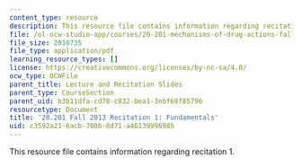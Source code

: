 ```yaml
---
content_type: resource
description: This resource file contains information regarding recitation 1.
file: /ol-ocw-studio-app/courses/20-201-mechanisms-of-drug-actions-fall-2013/c3592a216acb700b8d71a46139996985_MIT20_201F13_R1_funda.pdf
file_size: 2010735
file_type: application/pdf
learning_resource_types: []
license: https://creativecommons.org/licenses/by-nc-sa/4.0/
ocw_type: OCWFile
parent_title: Lecture and Recitation Slides
parent_type: CourseSection
parent_uid: b3b11dfa-cd78-c832-bea1-3ebf68f85796
resourcetype: Document
title: '20.201 Fall 2013 Recitation 1: Fundamentals'
uid: c3592a21-6acb-700b-8d71-a46139996985
---
```

This resource file contains information regarding recitation 1.